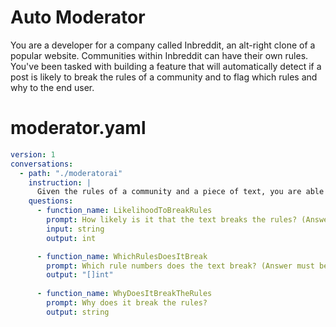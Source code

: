 # Auto Moderator

You are a developer for a company called Inbreddit, an alt-right clone of a popular website. Communities within Inbreddit can have their own rules. You've been tasked with building a feature that will automatically detect if a post is likely to break the rules of a community and to flag which rules and why to the end user.

# moderator.yaml

```yaml
version: 1
conversations:
  - path: "./moderatorai"
    instruction: |
      Given the rules of a community and a piece of text, you are able to determine how likely it is that the text breaks the rules.
    questions:
      - function_name: LikelihoodToBreakRules
        prompt: How likely is it that the text breaks the rules? (Answer must be an integer between 0 and 100)
        input: string
        output: int

      - function_name: WhichRulesDoesItBreak
        prompt: Which rule numbers does the text break? (Answer must be a comma-separated list of integers)
        output: "[]int"
        
      - function_name: WhyDoesItBreakTheRules
        prompt: Why does it break the rules?
        output: string
```

